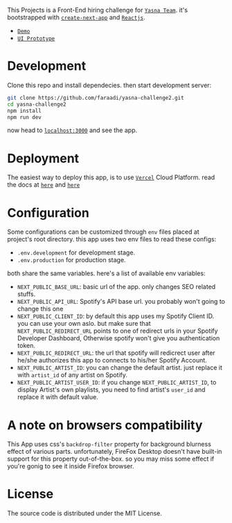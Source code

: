 This Projects is a Front-End hiring challenge for [`Yasna Team`](https://yasna.team/). it's bootstrapped with [`create-next-app`](https://github.com/vercel/next.js/tree/canary/packages/create-next-app) and [`Reactjs`](https://reactjs.org).

- [`Demo`](https://yasna-challenge2.vercel.app/)
- [`UI Prototype`](https://www.figma.com/file/KA9Bnv3srb9sgpJZ53QqM5/spotify-profile)

# Development

Clone this repo and install dependecies. then start development server:
```bash
git clone https://github.com/faraadi/yasna-challenge2.git
cd yasna-challenge2
npm install
npm run dev
```

now head to [`localhost:3000`](http://localhost:3000) and see the app.


# Deployment
The easiest way to deploy this app, is to use [`Vercel`](https://vercel.com/) Cloud Platform. read the docs at [`here`](https://vercel.com/) and [`here`](https://nextjs.org/docs/deployment)

# Configuration
Some configurations can be customized through `env` files placed at project's root directory. this app uses two env files to read these configs:
- `.env.development` for development stage.
- `.env.production` for production stage.

both share the same variables. here's a list of available env variables:

- `NEXT_PUBLIC_BASE_URL`: basic url of the app. only changes SEO related stuffs.
- `NEXT_PUBLIC_API_URL`: Spotify's API base url. you probably won't going to change this one
- `NEXT_PUBLIC_CLIENT_ID`: by default this app uses my Spotify Client ID. you can use your own aslo. but make sure that `NEXT_PUBLIC_REDIRECT_URL` points to one of redirect urls in your Spotify Developer Dashboard, Otherwise spotify won't give you authentication token.
- `NEXT_PUBLIC_REDIRECT_URL`: the url that spotify will redicrect user after he/she authorizes this app to connects to his/her Spotify Account.
- `NEXT_PUBLIC_ARTIST_ID`: you can change the default artist. just replace it with `artist_id` of any artist on Spotify.
- `NEXT_PUBLIC_ARTIST_USER_ID`: if you change `NEXT_PUBLIC_ARTIST_ID`, to display Artist's own playlists, you need to find artist's `user_id` and replace it with default value.

# A note on browsers compatibility
This App uses css's `backdrop-filter` property for background blurness effect of various parts. unfortunately, FireFox Desktop doesn't have built-in support for this property out-of-the-box. so you may miss some effect if you're gonig to see it inside Firefox browser.

# License
The source code is distributed under the MIT License.